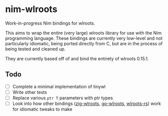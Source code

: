 # nim-wlroots

Work-in-progress Nim bindings for wlroots.

This aims to wrap the entire (very large) wlroots library for use with the Nim programming language. These bindings are currently very low-level and not particularly idiomatic, being ported directly from C, but are in the process of being tested and cleaned up.

They are currently based off of and bind the entirety of wlroots 0.15.1.

## Todo

- [ ] Complete a minimal implementation of tinywl
- [ ] Write other tests
- [ ] Replace various `ptr T` parameters with ptr types
- [ ] Look into how other bindings ([zig-wlroots](https://github.com/swaywm/zig-wlroots), [go-wlroots](https://github.com/swaywm/go-wlroots), [wlroots-rs](https://github.com/swaywm/wlroots-rs)) work for idiomatic tweaks to make
